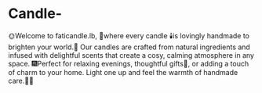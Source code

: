 # Candle-
 
🌞Welcome to faticandle.lb, 🌄where every candle 🕯️is lovingly handmade to brighten your world.🎇 Our candles are crafted from natural ingredients and infused with delightful scents that create a cosy, calming atmosphere in any space. 🎆Perfect for relaxing evenings, thoughtful gifts🎁, or adding a touch of charm to your home. Light one up and feel the warmth of handmade care.🌹🌹
